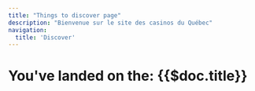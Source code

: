 ```yaml
---
title: "Things to discover page"
description: "Bienvenue sur le site des casinos du Québec"
navigation:
  title: 'Discover'
---
```


# You've landed on the: {{$doc.title}}
